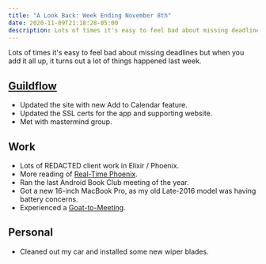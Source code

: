```yaml
---
title: "A Look Back: Week Ending November 8th"
date: 2020-11-09T21:18:28-05:00
description: Lots of times it's easy to feel bad about missing deadlines but when you add it all up, it turns out a lot of things happened last week.
---
```


Lots of times it's easy to feel bad about missing deadlines but when you add it all up, it turns out a lot of things happened last week. 

## [Guildflow](https://guildflow.com/) 

* Updated the site with new Add to Calendar feature.
* Updated the SSL certs for the app and supporting website.
* Met with mastermind group.

## Work

* Lots of REDACTED client work in Elixir / Phoenix.
* More reading of [Real-Time Phoenix](https://pragprog.com/titles/sbsockets/real-time-phoenix/).
* Ran the last Android Book Club meeting of the year.
* Got a new 16-inch MacBook Pro, as my old Late-2016 model was having battery concerns.
* Experienced a [Goat-to-Meeting](https://www.sweetfarm.org/goat-2-meeting).

## Personal

* Cleaned out my car and installed some new wiper blades.
